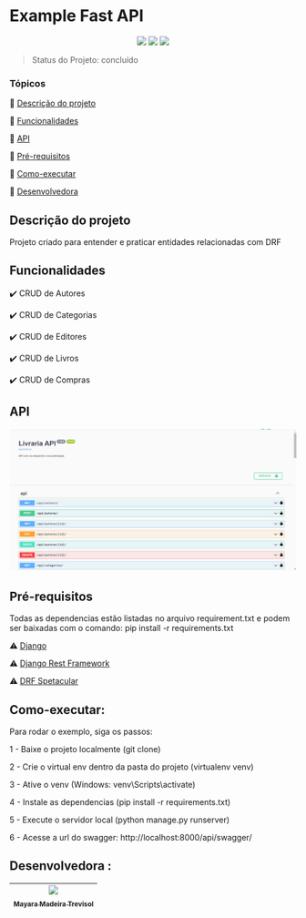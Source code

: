 <h1>Example Fast API</h1> 

<p align="center">
  <img src="https://img.shields.io/badge/Python-3.10-brightgreen"/>
  <img src="https://img.shields.io/badge/Django%20Rest%20Framework-3.13.1-blue"/>
  <img src="https://img.shields.io/badge/DRF%20Spectacular-0.22-orange"/>
</p>

> Status do Projeto: concluído

### Tópicos 

:small_blue_diamond: [Descrição do projeto](#descrição-do-projeto)

:small_blue_diamond: [Funcionalidades](#funcionalidades)

:small_blue_diamond: [API](#API)

:small_blue_diamond: [Pré-requisitos](#pré-requisitos)

:small_blue_diamond: [Como-executar](#como-executar)

:small_blue_diamond: [Desenvolvedora](#Desenvolvedora)

## Descrição do projeto 

<p align="justify">
  Projeto criado para entender e praticar entidades relacionadas com DRF
</p>

## Funcionalidades

:heavy_check_mark: CRUD de Autores 

:heavy_check_mark: CRUD de Categorias 

:heavy_check_mark: CRUD de Editores

:heavy_check_mark: CRUD de Livros 

:heavy_check_mark: CRUD de Compras


## API

![](docs/LivrariaAPI.gif)

## Pré-requisitos
Todas as dependencias estão listadas no arquivo requirement.txt e podem ser baixadas com o comando: pip install -r requirements.txt

:warning: [Django](https://docs.djangoproject.com/)

:warning: [Django Rest Framework](https://www.django-rest-framework.org/topics/documenting-your-api/)

:warning: [DRF Spetacular](https://drf-spectacular.readthedocs.io/en/latest/)

## Como-executar:

Para rodar o exemplo, siga os passos:

1 - Baixe o projeto localmente (git clone)

2 - Crie o virtual env dentro da pasta do projeto (virtualenv venv)

3 - Ative o venv (Windows: venv\Scripts\activate)
 
4 - Instale as dependencias (pip install -r requirements.txt)

5 - Execute o servidor local (python manage.py runserver)

6 - Acesse a url do swagger: http://localhost:8000/api/swagger/

## Desenvolvedora :

| [<img src="https://avatars.githubusercontent.com/u/13137866?v=4" width=115><br><sub>Mayara Madeira Trevisol</sub>](https://github.com/mayara-mt) | 
|:--------------------------------------------------------------------------------------------------------------------------------------------------------------------------------------------------:|  